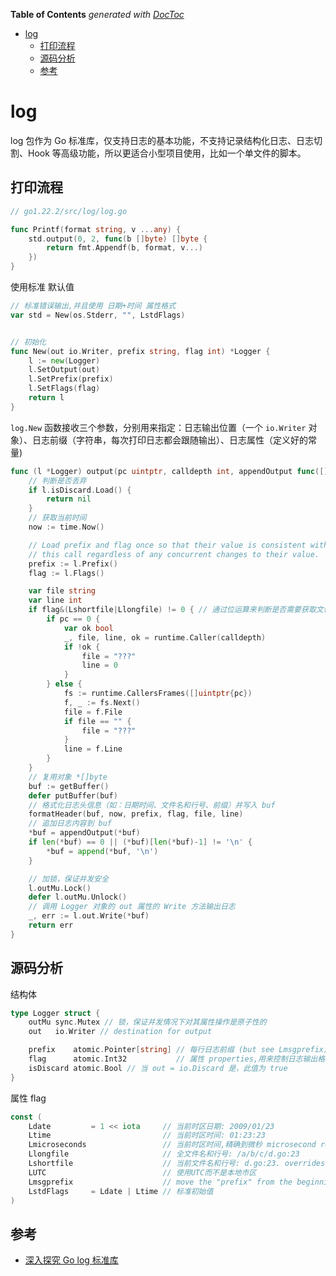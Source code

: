 <!-- START doctoc generated TOC please keep comment here to allow auto update -->
<!-- DON'T EDIT THIS SECTION, INSTEAD RE-RUN doctoc TO UPDATE -->
**Table of Contents**  *generated with [DocToc](https://github.com/thlorenz/doctoc)*

- [log](#log)
  - [打印流程](#%E6%89%93%E5%8D%B0%E6%B5%81%E7%A8%8B)
  - [源码分析](#%E6%BA%90%E7%A0%81%E5%88%86%E6%9E%90)
  - [参考](#%E5%8F%82%E8%80%83)

<!-- END doctoc generated TOC please keep comment here to allow auto update -->

# log
log 包作为 Go 标准库，仅支持日志的基本功能，不支持记录结构化日志、日志切割、Hook 等高级功能，所以更适合小型项目使用，比如一个单文件的脚本。

## 打印流程
```go
// go1.22.2/src/log/log.go

func Printf(format string, v ...any) {
	std.output(0, 2, func(b []byte) []byte {
		return fmt.Appendf(b, format, v...)
	})
}
```

使用标准 默认值
```go
// 标准错误输出,并且使用 日期+时间 属性格式
var std = New(os.Stderr, "", LstdFlags)


// 初始化
func New(out io.Writer, prefix string, flag int) *Logger {
	l := new(Logger)
	l.SetOutput(out)
	l.SetPrefix(prefix)
	l.SetFlags(flag)
	return l
}
```

`log.New` 函数接收三个参数，分别用来指定：日志输出位置（一个 `io.Writer` 对象）、日志前缀（字符串，每次打印日志都会跟随输出）、日志属性（定义好的常量)



```go
func (l *Logger) output(pc uintptr, calldepth int, appendOutput func([]byte) []byte) error {
	// 判断是否丢弃
	if l.isDiscard.Load() {
		return nil
	}
    // 获取当前时间
	now := time.Now() 

	// Load prefix and flag once so that their value is consistent within
	// this call regardless of any concurrent changes to their value.
	prefix := l.Prefix()
	flag := l.Flags()

	var file string
	var line int
	if flag&(Lshortfile|Llongfile) != 0 { // 通过位运算来判断是否需要获取文件名和行号
		if pc == 0 {
			var ok bool
			_, file, line, ok = runtime.Caller(calldepth)
			if !ok {
				file = "???"
				line = 0
			}
		} else {
			fs := runtime.CallersFrames([]uintptr{pc})
			f, _ := fs.Next()
			file = f.File
			if file == "" {
				file = "???"
			}
			line = f.Line
		}
	}
    // 复用对象 *[]byte
	buf := getBuffer()
	defer putBuffer(buf)
	// 格式化日志头信息（如：日期时间、文件名和行号、前缀）并写入 buf
	formatHeader(buf, now, prefix, flag, file, line)
	// 追加日志内容到 buf
	*buf = appendOutput(*buf)
	if len(*buf) == 0 || (*buf)[len(*buf)-1] != '\n' {
		*buf = append(*buf, '\n')
	}

	// 加锁，保证并发安全
	l.outMu.Lock()
	defer l.outMu.Unlock()
	// 调用 Logger 对象的 out 属性的 Write 方法输出日志
	_, err := l.out.Write(*buf)
	return err
}
```

## 源码分析

结构体
```go
type Logger struct {
	outMu sync.Mutex // 锁，保证并发情况下对其属性操作是原子性的
	out   io.Writer // destination for output

	prefix    atomic.Pointer[string] // 每行日志前缀 (but see Lmsgprefix)
	flag      atomic.Int32           // 属性 properties,用来控制日志输出格式
	isDiscard atomic.Bool // 当 out = io.Discard 是，此值为 true
}

```

属性 flag

```go
const (
	Ldate         = 1 << iota     // 当前时区日期: 2009/01/23
	Ltime                         // 当前时区时间: 01:23:23
	Lmicroseconds                 // 当前时区时间,精确到微秒 microsecond resolution: 01:23:23.123123.  assumes Ltime.
	Llongfile                     // 全文件名和行号: /a/b/c/d.go:23
	Lshortfile                    // 当前文件名和行号: d.go:23. overrides Llongfile
	LUTC                          // 使用UTC而不是本地市区
	Lmsgprefix                    // move the "prefix" from the beginning of the line to before the message
	LstdFlags     = Ldate | Ltime // 标准初始值
)

```


## 参考

- [深入探究 Go log 标准库](https://mp.weixin.qq.com/s?__biz=MzkzMjQ1NjkyNw==&mid=2247483722&idx=1&sn=898f0a4b868dea760f30d73513b935a8&chksm=c25a31faf52db8ecc52b395f8a06aeb0859c568eff89b87304a1d71a5a20b64636b93c00b527&scene=21#wechat_redirect)